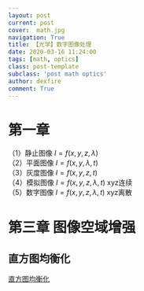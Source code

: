 ```yaml
---
layout: post
current: post
cover:  math.jpg
navigation: True
title: 【光学】数字图像处理
date: 2020-03-16 11:24:00
tags: [math, optics]
class: post-template
subclass: 'post math optics'
author: dexfire
comment: True
---
```


# 第一章

（1）静止图像 $\displaystyle I=f(x,y,z,\lambda)$  
（2）平面图像 $\displaystyle I=f(x,y,\lambda,t)$   
（3）灰度图像 $\displaystyle I=f(x,y,z,t)$  
（4）模拟图像 $\displaystyle I=f(x,y,z,\lambda,t)$  xyz连续  
（5）数字图像 $\displaystyle I=f(x,y,z,\lambda,t)$  xyz离散

# 第三章 图像空域增强

## 直方图均衡化
[直方图均衡化](https://blog.csdn.net/schwein_van/article/details/84336633)
